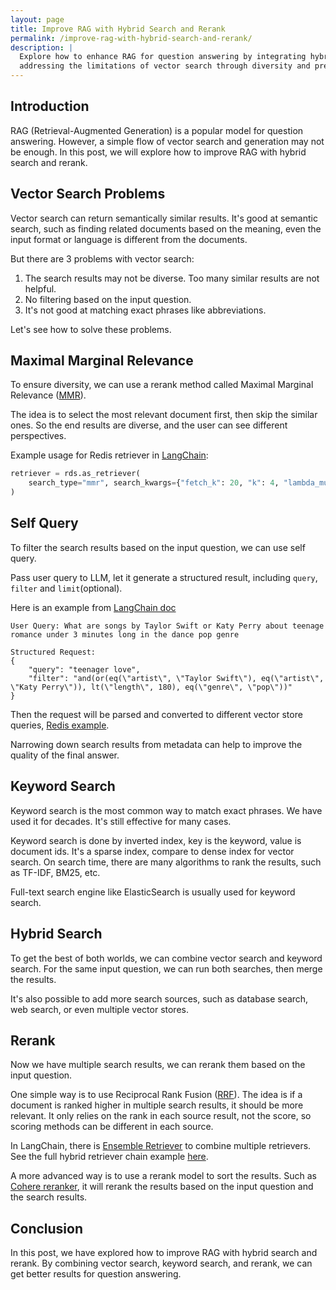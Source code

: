 ```yaml
---
layout: page
title: Improve RAG with Hybrid Search and Rerank
permalink: /improve-rag-with-hybrid-search-and-rerank/
description: |
  Explore how to enhance RAG for question answering by integrating hybrid search with reranking,
  addressing the limitations of vector search through diversity and precision.
---
```


## Introduction

RAG (Retrieval-Augmented Generation) is a popular model for question answering.
However, a simple flow of vector search and generation may not be enough.
In this post, we will explore how to improve RAG with hybrid search and rerank.

## Vector Search Problems

Vector search can return semantically similar results.
It's good at semantic search, such as finding related documents based on the meaning,
even the input format or language is different from the documents.

But there are 3 problems with vector search:

1. The search results may not be diverse. Too many similar results are not helpful.
2. No filtering based on the input question.
3. It's not good at matching exact phrases like abbreviations.

Let's see how to solve these problems.

## Maximal Marginal Relevance

To ensure diversity, we can use a rerank method called Maximal Marginal Relevance
([MMR](https://www.cs.cmu.edu/~jgc/publication/The_Use_MMR_Diversity_Based_LTMIR_1998.pdf)).

The idea is to select the most relevant document first, then skip the similar ones.
So the end results are diverse, and the user can see different perspectives.

Example usage for Redis retriever in [LangChain](https://python.langchain.com/v0.1/docs/integrations/vectorstores/redis/#redis-as-retriever):

```python
retriever = rds.as_retriever(
    search_type="mmr", search_kwargs={"fetch_k": 20, "k": 4, "lambda_mult": 0.1}
)
```

## Self Query

To filter the search results based on the input question, we can use self query.

Pass user query to LLM, let it generate a structured result, including `query`, `filter` and `limit`(optional).

Here is an example from [LangChain doc](https://python.langchain.com/v0.1/docs/modules/data_connection/retrievers/self_query/)

```text
User Query: What are songs by Taylor Swift or Katy Perry about teenage romance under 3 minutes long in the dance pop genre

Structured Request:
{
    "query": "teenager love",
    "filter": "and(or(eq(\"artist\", \"Taylor Swift\"), eq(\"artist\", \"Katy Perry\")), lt(\"length\", 180), eq(\"genre\", \"pop\"))"
}
```

Then the request will be parsed and converted to different vector store queries, [Redis example](https://python.langchain.com/v0.1/docs/integrations/retrievers/self_query/redis_self_query/#creating-our-self-querying-retriever).

Narrowing down search results from metadata can help to improve the quality of the final answer.

## Keyword Search

Keyword search is the most common way to match exact phrases.
We have used it for decades. It's still effective for many cases.

Keyword search is done by inverted index, key is the keyword, value is document ids.
It's a sparse index, compare to dense index for vector search.
On search time, there are many algorithms to rank the results, such as TF-IDF, BM25, etc.

Full-text search engine like ElasticSearch is usually used for keyword search.

## Hybrid Search

To get the best of both worlds, we can combine vector search and keyword search.
For the same input question, we can run both searches, then merge the results.

It's also possible to add more search sources, such as database search, web search,
or even multiple vector stores.

## Rerank

Now we have multiple search results, we can rerank them based on the input question.

One simple way is to use Reciprocal Rank Fusion ([RRF](https://plg.uwaterloo.ca/~gvcormac/cormacksigir09-rrf.pdf)).
The idea is if a document is ranked higher in multiple search results, it should be more relevant.
It only relies on the rank in each source result, not the score, so scoring methods can be different in each source.

In LangChain, there is [Ensemble Retriever](https://python.langchain.com/v0.1/docs/modules/data_connection/retrievers/ensemble/)
to combine multiple retrievers. See the full hybrid retriever chain example [here](https://github.com/hemslo/chat-search/blob/377e41f961625564bbed1e2e93c619107e0f8bb7/app/chains/retriever.py).

A more advanced way is to use a rerank model to sort the results.
Such as [Cohere reranker](https://python.langchain.com/v0.1/docs/integrations/retrievers/cohere-reranker/),
it will rerank the results based on the input question and the search results.

## Conclusion

In this post, we have explored how to improve RAG with hybrid search and rerank.
By combining vector search, keyword search, and rerank, we can get better results for question answering.
